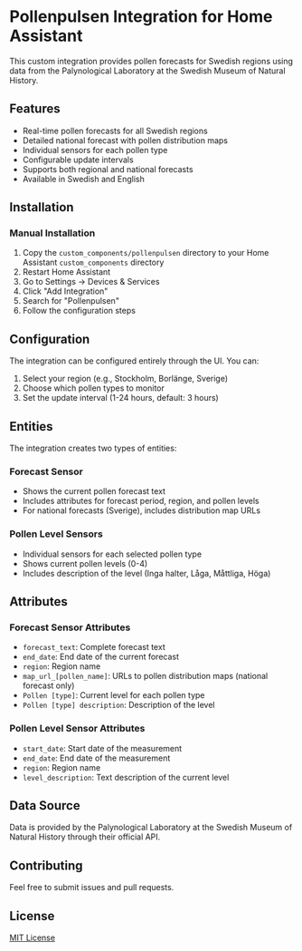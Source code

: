 # Pollenpulsen Integration for Home Assistant

This custom integration provides pollen forecasts for Swedish regions using data from the Palynological Laboratory at the Swedish Museum of Natural History.

## Features

- Real-time pollen forecasts for all Swedish regions
- Detailed national forecast with pollen distribution maps
- Individual sensors for each pollen type
- Configurable update intervals
- Supports both regional and national forecasts
- Available in Swedish and English

## Installation

### Manual Installation

1. Copy the `custom_components/pollenpulsen` directory to your Home Assistant `custom_components` directory
2. Restart Home Assistant
3. Go to Settings -> Devices & Services
4. Click "Add Integration"
5. Search for "Pollenpulsen"
6. Follow the configuration steps

## Configuration

The integration can be configured entirely through the UI. You can:

1. Select your region (e.g., Stockholm, Borlänge, Sverige)
2. Choose which pollen types to monitor
3. Set the update interval (1-24 hours, default: 3 hours)

## Entities

The integration creates two types of entities:

### Forecast Sensor
- Shows the current pollen forecast text
- Includes attributes for forecast period, region, and pollen levels
- For national forecasts (Sverige), includes distribution map URLs

### Pollen Level Sensors
- Individual sensors for each selected pollen type
- Shows current pollen levels (0-4)
- Includes description of the level (Inga halter, Låga, Måttliga, Höga)

## Attributes

### Forecast Sensor Attributes
- `forecast_text`: Complete forecast text
- `end_date`: End date of the current forecast
- `region`: Region name
- `map_url_[pollen_name]`: URLs to pollen distribution maps (national forecast only)
- `Pollen [type]`: Current level for each pollen type
- `Pollen [type] description`: Description of the level

### Pollen Level Sensor Attributes
- `start_date`: Start date of the measurement
- `end_date`: End date of the measurement
- `region`: Region name
- `level_description`: Text description of the current level

## Data Source

Data is provided by the Palynological Laboratory at the Swedish Museum of Natural History through their official API.

## Contributing

Feel free to submit issues and pull requests.

## License

[MIT License](LICENSE)
